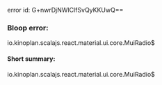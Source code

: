 error id: G+nwrDjNWlCIfSvQyKKUwQ==
### Bloop error:

io.kinoplan.scalajs.react.material.ui.core.MuiRadio$
#### Short summary: 

io.kinoplan.scalajs.react.material.ui.core.MuiRadio$